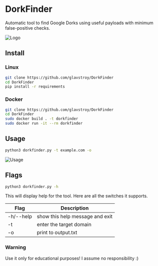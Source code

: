 # DorkFinder
Automatic tool to find Google Dorks using useful payloads with minimum false-positive checks. 

![Logo](https://github.com/glavstroy/DorkFinder/blob/main/img/logo.png)

## Install

### Linux

```bash
git clone https://github.com/glavstroy/DorkFinder
cd DorkFinder
pip install -r requirements
```

### Docker

```bash
git clone https://github.com/glavstroy/DorkFinder
cd DorkFinder
sudo docker build . -t dorkfinder
sudo docker run -it --rm dorkfinder
```

## Usage

```bash
python3 dorkfinder.py -t example.com -o
```

![Usage](https://github.com/glavstroy/DorkFinder/blob/main/img/usage.png)

## Flags

```bash
python3 dorkfinder.py -h
```

This will display help for the tool. Here are all the switches it supports.

| Flag           | Description                                          |
|----------------|------------------------------------------------------|
| -h/--help      | show this help message and exit                      |
| -t             | enter the target domain                              |
| -o             | print to output.txt                                  |

### Warning
Use it only for educational purposes! I assume no responsibility :)
